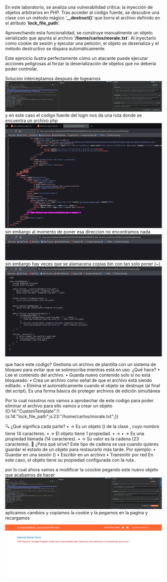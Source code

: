 En este laboratorio, se analiza una vulnerabilidad crítica: la inyección de objetos arbitrarios en PHP. Tras acceder al código fuente, se descubre una clase con un método mágico ‘**__destruct()**‘ que borra el archivo definido en el atributo ‘**lock_file_path**‘.

Aprovechando esta funcionalidad, se construye manualmente un objeto serializado que apunta al archivo ‘**/home/carlos/morale.txt**‘. Al inyectarlo como cookie de sesión y ejecutar una petición, el objeto se deserializa y el método destructivo se dispara automáticamente.

Este ejercicio ilustra perfectamente cómo un atacante puede ejecutar acciones peligrosas al forzar la deserialización de objetos que no debería poder controlar.

Solucion
interceptamos despues de logearnos
![Pasted_image_20250826212118.png](/Imagenes/Pasted_image_20250826212118.png)
y en este caso el codigo fuente del login nos da una ruta donde se encuentra un archivo php
![Pasted_image_20250826212324.png](/Imagenes/Pasted_image_20250826212324.png)
sin embargo al momento de poner esa direccion no encontramos nada
![Pasted_image_20250826212703.png](/Imagenes/Pasted_image_20250826212703.png)
sin embargo hay veces que se alamacena copias bin con tan solo poner (~)
![Pasted_image_20250826212835.png](/Imagenes/Pasted_image_20250826212835.png)

que hace este codigo?
Gestiona un archivo de plantilla con un sistema de bloqueo para evitar que se sobrescriba mientras está en uso.
¿Qué hace?
• 	Lee el contenido del archivo.
• 	Guarda nuevo contenido solo si no está bloqueado.
• 	Crea un archivo  como señal de que el archivo está siendo editado.
• 	Elimina el  automáticamente cuando el objeto se destruye (al final del script).
Es una forma básica de proteger archivos de edición simultánea

Por lo cual nosotros nos vamos a aprobechar de este codigo para poder eliminar el archivo para ello vamos a crear un objeto
(O:14:"CustomTemplate":1:{s:14:"lock_file_path";s:23:"/home/carlos/morale.txt";})

🔍 ¿Qué significa cada parte?
• 	 → Es un objeto () de la clase , cuyo nombre tiene 14 caracteres.
• 	 → El objeto tiene 1 propiedad.
• 	 →
• 	 → Es una propiedad llamada  (14 caracteres).
• 	 → Su valor es la cadena  (23 caracteres).
🧠 ¿Para qué sirve?
Este tipo de cadena se usa cuando quieres guardar el estado de un objeto para restaurarlo más tarde. Por ejemplo:
• 	Guardar en una sesión ()
• 	Escribir en un archivo
• 	Transmitir por red
En este caso, el objeto  tiene su propiedad  configurada con la ruta .

por lo cual ahora vamos a modificar la coockie pegando este nuevo objeto que acabamos de hacer
![Pasted_image_20250826213826.png](/Imagenes/Pasted_image_20250826213826.png)
aplicamos cambios y copiamos la cookie y la pegamos en la pagina
y recargamos
![Pasted_image_20250826214052.png](/Imagenes/Pasted_image_20250826214052.png)